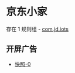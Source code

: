 # 京东小家

存在 1 规则组 - [com.jd.iots](/src/apps/com.jd.iots.ts)

## 开屏广告

- [快照-0](https://i.gkd.li/import/import/12901733)
